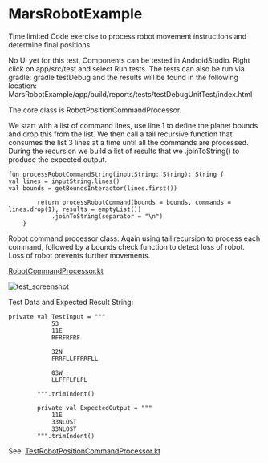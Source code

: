 # MarsRobotExample
Time limited Code exercise to process robot movement instructions and determine final positions

No UI yet for this test,
Components can be tested in AndroidStudio.
Right click on app/src/test and select Run tests.
The tests can also be run via gradle: gradle testDebug and the results will be found in the following location:
MarsRobotExample/app/build/reports/tests/testDebugUnitTest/index.html

The core class is RobotPositionCommandProcessor.

We start with a list of command lines, use line 1 to define the planet bounds and drop this from the list.
We then call a tail recursive function that consumes the list 3 lines at a time until all the commands are processed.
During the recursion we build a list of results that we .joinToString() to produce the expected output.
```
fun processRobotCommandString(inputString: String): String {
val lines = inputString.lines()
val bounds = getBoundsInteractor(lines.first())

        return processRobotCommand(bounds = bounds, commands = lines.drop(1), results = emptyList())
            .joinToString(separator = "\n")
    }
```

Robot command processor class:
Again using tail recursion to process each command, followed by a bounds check function to detect loss of robot. 
Loss of robot prevents further movements.

[RobotCommandProcessor.kt](https://github.com/bennettandy/MarsRobotExample/blob/main/app/src/main/java/uk/co/avsoftware/martianrobots/domain/RobotCommandProcessor.kt)

![test_screenshot](https://github.com/bennettandy/MarsRobotExample/assets/1751538/b841c7cd-5187-45a6-be38-f1aad94bc807)

Test Data and Expected Result String:
```
private val TestInput = """
            53
            11E 
            RFRFRFRF
            
            32N 
            FRRFLLFFRRFLL
            
            03W 
            LLFFFLFLFL

        """.trimIndent()

        private val ExpectedOutput = """
            11E
            33NLOST
            33NLOST
        """.trimIndent()
```
See: [TestRobotPositionCommandProcessor.kt](https://github.com/bennettandy/MarsRobotExample/blob/main/app/src/test/java/uk/co/avsoftware/martianrobots/TestRobotPositionCommandProcessor.kt)
